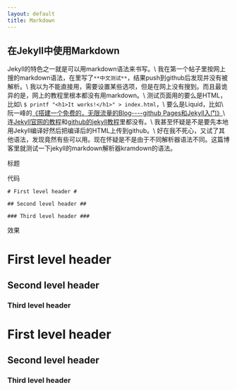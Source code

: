 ```yaml
---
layout: default
title: Markdown
---
```

## 在Jekyll中使用Markdown ##
Jekyll的特色之一就是可以用markdown语法来书写。\\
我在第一个帖子里按网上搜的markdown语法，在里写了`**中文测试**`，结果push到github后发现并没有被解析。\\
我以为不能直接用，需要设置某些选项，但是在网上没有搜到。而且最诡异的是，网上的教程里根本都没有用markdown。\\
测试页面用的要么是HTML，比如\\
`$ printf "<h1>It works!</h1>" > index.html`，\\
要么是Liquid，比如\\
阮一峰的[《搭建一个免费的，无限流量的Blog----github Pages和Jekyll入门》](http://www.ruanyifeng.com/blog/2012/08/blogging_with_jekyll.html)\\
连[Jekyll官网的教程](http://jekyllrb.com/docs/posts/)和[github的jekyll教程](https://help.github.com/articles/using-jekyll-with-pages)里都没有。\\
我甚至怀疑是不是要先本地用Jekyll编译好然后把编译后的HTML上传到github。\\
好在我不死心，又试了其他语法，发现竟然有些可以用。现在怀疑是不是由于不同解析器语法不同。这篇博客里就测试一下jekyll的markdown解析器kramdown的语法。



标题

代码
	
	# First level header #
	
	## Second level header ##
	
	### Third level header ###
	

效果
# First level header #
## Second level header ##
### Third level header ###
	
# First level header #
	
## Second level header ##
	
### Third level header ###


